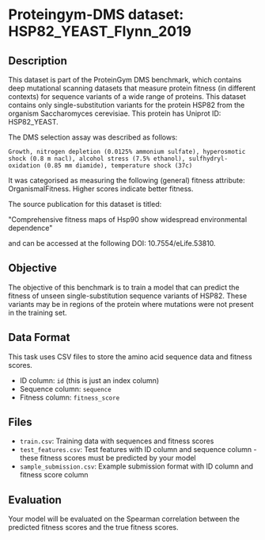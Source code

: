 
# Proteingym-DMS dataset: HSP82_YEAST_Flynn_2019

## Description

This dataset is part of the ProteinGym DMS benchmark, which contains deep mutational scanning datasets that measure
protein fitness (in different contexts) for sequence variants of a wide range of proteins. This dataset contains
only single-substitution variants for the protein HSP82 from the organism Saccharomyces cerevisiae. This protein has Uniprot ID: HSP82_YEAST. 

The DMS selection assay was described as follows: 

    Growth, nitrogen depletion (0.0125% ammonium sulfate), hyperosmotic shock (0.8 m nacl), alcohol stress (7.5% ethanol), sulfhydryl-oxidation (0.85 mm diamide), temperature shock (37c)

It was categorised as measuring the following (general) fitness attribute: OrganismalFitness. Higher scores indicate better fitness.

The source publication for this dataset is titled: 

"Comprehensive fitness maps of Hsp90 show widespread environmental dependence"

and can be accessed at the following DOI: 10.7554/eLife.53810.

## Objective

The objective of this benchmark is to train a model that can predict the fitness of unseen single-substitution sequence variants of HSP82.
These variants may be in regions of the protein where mutations were not present in the training set.

## Data Format

This task uses CSV files to store the amino acid sequence data and fitness scores.
- ID column: `id` (this is just an index column)
- Sequence column: `sequence`
- Fitness column: `fitness_score`

## Files

- `train.csv`: Training data with sequences and fitness scores
- `test_features.csv`: Test features with ID column and sequence column - these fitness scores must be predicted by your model
- `sample_submission.csv`: Example submission format with ID column and fitness score column

## Evaluation

Your model will be evaluated on the Spearman correlation between the predicted fitness scores and the true fitness scores.

